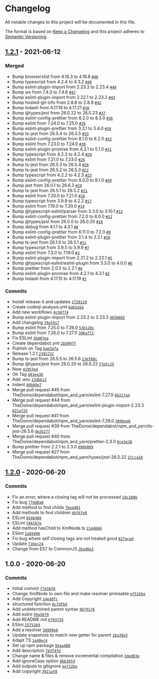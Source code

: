# Changelog

All notable changes to this project will be documented in this file.

The format is based on [Keep a Changelog](https://keepachangelog.com/en/1.0.0/)
and this project adheres to [Semantic Versioning](https://semver.org/spec/v2.0.0.html).

## [1.2.1](https://github.com/TheDome/xmljs-sax/compare/1.2.0...1.2.1) - 2021-06-12

### Merged

- Bump browserslist from 4.16.3 to 4.16.6 [`#46`](https://github.com/TheDome/xmljs-sax/pull/46)
- Bump typescript from 4.2.4 to 4.3.2 [`#48`](https://github.com/TheDome/xmljs-sax/pull/48)
- Bump eslint-plugin-import from 2.23.3 to 2.23.4 [`#49`](https://github.com/TheDome/xmljs-sax/pull/49)
- Bump ws from 7.4.3 to 7.4.6 [`#47`](https://github.com/TheDome/xmljs-sax/pull/47)
- Bump eslint-plugin-import from 2.22.1 to 2.23.2 [`#43`](https://github.com/TheDome/xmljs-sax/pull/43)
- Bump hosted-git-info from 2.8.8 to 2.8.9 [`#42`](https://github.com/TheDome/xmljs-sax/pull/42)
- Bump lodash from 4.17.19 to 4.17.21 [`#38`](https://github.com/TheDome/xmljs-sax/pull/38)
- Bump @types/jest from 26.0.22 to 26.0.23 [`#37`](https://github.com/TheDome/xmljs-sax/pull/37)
- Bump eslint-config-prettier from 8.2.0 to 8.3.0 [`#36`](https://github.com/TheDome/xmljs-sax/pull/36)
- Bump eslint from 7.24.0 to 7.25.0 [`#35`](https://github.com/TheDome/xmljs-sax/pull/35)
- Bump eslint-plugin-prettier from 3.3.1 to 3.4.0 [`#34`](https://github.com/TheDome/xmljs-sax/pull/34)
- Bump ts-jest from 26.5.4 to 26.5.5 [`#33`](https://github.com/TheDome/xmljs-sax/pull/33)
- Bump eslint-config-prettier from 8.1.0 to 8.2.0 [`#32`](https://github.com/TheDome/xmljs-sax/pull/32)
- Bump eslint from 7.23.0 to 7.24.0 [`#30`](https://github.com/TheDome/xmljs-sax/pull/30)
- Bump eslint-plugin-promise from 4.3.1 to 5.1.0 [`#31`](https://github.com/TheDome/xmljs-sax/pull/31)
- Bump typescript from 4.2.3 to 4.2.4 [`#29`](https://github.com/TheDome/xmljs-sax/pull/29)
- Bump eslint from 7.21.0 to 7.23.0 [`#28`](https://github.com/TheDome/xmljs-sax/pull/28)
- Bump ts-jest from 26.5.3 to 26.5.4 [`#26`](https://github.com/TheDome/xmljs-sax/pull/26)
- Bump ts-jest from 26.5.2 to 26.5.3 [`#22`](https://github.com/TheDome/xmljs-sax/pull/22)
- Bump typescript from 4.2.2 to 4.2.3 [`#23`](https://github.com/TheDome/xmljs-sax/pull/23)
- Bump eslint-config-prettier from 8.0.0 to 8.1.0 [`#20`](https://github.com/TheDome/xmljs-sax/pull/20)
- Bump jest from 26.0.1 to 26.6.3 [`#19`](https://github.com/TheDome/xmljs-sax/pull/19)
- Bump ts-jest from 26.5.1 to 26.5.2 [`#21`](https://github.com/TheDome/xmljs-sax/pull/21)
- Bump eslint from 7.20.0 to 7.21.0 [`#18`](https://github.com/TheDome/xmljs-sax/pull/18)
- Bump typescript from 3.9.9 to 4.2.2 [`#17`](https://github.com/TheDome/xmljs-sax/pull/17)
- Bump eslint from 7.19.0 to 7.20.0 [`#14`](https://github.com/TheDome/xmljs-sax/pull/14)
- Bump @typescript-eslint/parser from 3.3.0 to 3.10.1 [`#13`](https://github.com/TheDome/xmljs-sax/pull/13)
- Bump eslint-config-prettier from 7.2.0 to 8.0.0 [`#12`](https://github.com/TheDome/xmljs-sax/pull/12)
- Bump @types/jest from 26.0.0 to 26.0.20 [`#16`](https://github.com/TheDome/xmljs-sax/pull/16)
- Bump debug from 4.1.1 to 4.3.1 [`#8`](https://github.com/TheDome/xmljs-sax/pull/8)
- Bump eslint-config-prettier from 6.11.0 to 7.2.0 [`#9`](https://github.com/TheDome/xmljs-sax/pull/9)
- Bump eslint-plugin-prettier from 3.1.4 to 3.3.1 [`#10`](https://github.com/TheDome/xmljs-sax/pull/10)
- Bump ts-jest from 26.1.0 to 26.5.1 [`#11`](https://github.com/TheDome/xmljs-sax/pull/11)
- Bump typescript from 3.9.5 to 3.9.9 [`#7`](https://github.com/TheDome/xmljs-sax/pull/7)
- Bump eslint from 7.3.0 to 7.19.0 [`#3`](https://github.com/TheDome/xmljs-sax/pull/3)
- Bump eslint-plugin-import from 2.21.2 to 2.22.1 [`#5`](https://github.com/TheDome/xmljs-sax/pull/5)
- Bump @typescript-eslint/eslint-plugin from 3.3.0 to 4.0.0 [`#6`](https://github.com/TheDome/xmljs-sax/pull/6)
- Bump prettier from 2.0.5 to 2.2.1 [`#4`](https://github.com/TheDome/xmljs-sax/pull/4)
- Bump eslint-plugin-promise from 4.2.1 to 4.3.1 [`#2`](https://github.com/TheDome/xmljs-sax/pull/2)
- Bump lodash from 4.17.15 to 4.17.19 [`#1`](https://github.com/TheDome/xmljs-sax/pull/1)

### Commits

- Install release-it and updates [`172812d`](https://github.com/TheDome/xmljs-sax/commit/172812d582ffc5607b6d2a226357f1fcd3685655)
- Create codeql-analysis.yml [`6a63a5a`](https://github.com/TheDome/xmljs-sax/commit/6a63a5a5031fce467ae7f536c39aeb8216a0ac02)
- Add new  workflows [`4c50774`](https://github.com/TheDome/xmljs-sax/commit/4c50774bca14e0a3023a35b7f9dfc6eeb6236bee)
- Bump eslint-plugin-import from 2.23.2 to 2.23.3 [`465b602`](https://github.com/TheDome/xmljs-sax/commit/465b6021dc66b97cc4a88fe2078b3ecef4dbbd88)
- Add changelog [`19a1417`](https://github.com/TheDome/xmljs-sax/commit/19a14177ce66faa42a7042e6a2d2ad924e1e85cb)
- Bump eslint from 7.25.0 to 7.26.0 [`53b128c`](https://github.com/TheDome/xmljs-sax/commit/53b128cb9a22bc7c4f9b07b3a4876a58ba5ea953)
- Bump eslint from 7.26.0 to 7.27.0 [`306af72`](https://github.com/TheDome/xmljs-sax/commit/306af72b928f189e4c7ecab805f42790f1d7a6f5)
- Fix ESLint [`2b407ea`](https://github.com/TheDome/xmljs-sax/commit/2b407eaa23ebb3020f077e4d2e3dfb1a36ed975e)
- Create dependabot.yml [`2b5097f`](https://github.com/TheDome/xmljs-sax/commit/2b5097f91c8d35101d359ac00131bcaff24ab166)
- Publish on Tag [`bae3afa`](https://github.com/TheDome/xmljs-sax/commit/bae3afa786f4115cc2649a7b52113255f2b237c1)
- Release 1.2.1 [`2392232`](https://github.com/TheDome/xmljs-sax/commit/239223240b661b326087524523cc372fac3466af)
- Bump ts-jest from 26.5.5 to 26.5.6 [`13ef88c`](https://github.com/TheDome/xmljs-sax/commit/13ef88c138f918faddd0e1d6546038647af52942)
- Bump @types/jest from 26.0.20 to 26.0.22 [`f7e5c25`](https://github.com/TheDome/xmljs-sax/commit/f7e5c25f0e06290e51da9474d05ee99f863ce725)
- Now [`41953ed`](https://github.com/TheDome/xmljs-sax/commit/41953edda7b738633154a70a59c196fb7509f602)
- Oh Tag [`b83ea36`](https://github.com/TheDome/xmljs-sax/commit/b83ea36c99cfa17b76650a98894f5414db6f3a96)
- Add .env [`13db612`](https://github.com/TheDome/xmljs-sax/commit/13db612476858403d1a5a6e2f130912f539638a5)
- Indent [`40b80e7`](https://github.com/TheDome/xmljs-sax/commit/40b80e7b6ffd53d5eb6ac8a46d9c518403c7d7e0)
- Merge pull request #45 from TheDome/dependabot/npm_and_yarn/eslint-7.27.0 [`6b217a4`](https://github.com/TheDome/xmljs-sax/commit/6b217a4803176651441a95c7362667c1ccf1f0f6)
- Merge pull request #44 from TheDome/dependabot/npm_and_yarn/eslint-plugin-import-2.23.3 [`621af25`](https://github.com/TheDome/xmljs-sax/commit/621af258a9fab8ccf9e584eab373b6109411cbc6)
- Merge pull request #41 from TheDome/dependabot/npm_and_yarn/eslint-7.26.0 [`3896ee6`](https://github.com/TheDome/xmljs-sax/commit/3896ee6328909487469165a3c1fd64cd1d3c301f)
- Merge pull request #39 from TheDome/dependabot/npm_and_yarn/ts-jest-26.5.6 [`de2b277`](https://github.com/TheDome/xmljs-sax/commit/de2b2778be345a4c18065fb758df959baa104088)
- Merge pull request #40 from TheDome/dependabot/npm_and_yarn/prettier-2.3.0 [`0ce3e36`](https://github.com/TheDome/xmljs-sax/commit/0ce3e3626fcaffadffc7676b33e87040822b3afc)
- Bump prettier from 2.2.1 to 2.3.0 [`096b069`](https://github.com/TheDome/xmljs-sax/commit/096b06901a41531ed5653634728ea6e27a24f85b)
- Merge pull request #27 from TheDome/dependabot/npm_and_yarn/types/jest-26.0.22 [`1fcca18`](https://github.com/TheDome/xmljs-sax/commit/1fcca180f4f9b9772e8dd0632a40a3d6eb4481c5)

## [1.2.0](https://github.com/TheDome/xmljs-sax/compare/1.0.0...1.2.0) - 2020-06-20

### Commits

- Fix an error, where a closing tag will not be processed [`19c1086`](https://github.com/TheDome/xmljs-sax/commit/19c1086fd26b96e44ae180efcef49245a425ae64)
- Fix bug [`77dd0a8`](https://github.com/TheDome/xmljs-sax/commit/77dd0a8eaab1e1c8d46847e4f5341c7fae711550)
- Add method to find childs [`7bea981`](https://github.com/TheDome/xmljs-sax/commit/7bea981f2537e7e4a03416ea931939c7cb990e95)
- Add methods to find children [`4bf6fe8`](https://github.com/TheDome/xmljs-sax/commit/4bf6fe805bfd27cd3cd5c14112d620ba673cea57)
- ESLint [`9546460`](https://github.com/TheDome/xmljs-sax/commit/95464600a799cd08f4966b7700dcac9a026adaf5)
- ESLint [`f44167e`](https://github.com/TheDome/xmljs-sax/commit/f44167ea4ce3ece665df86eb2686b57e3a706732)
- Add method hasChild to XmlNode.ts [`2144660`](https://github.com/TheDome/xmljs-sax/commit/214466027c5a37d14e023c25933548f295cbed39)
- ESlint [`2a94d96`](https://github.com/TheDome/xmljs-sax/commit/2a94d960ccb198a75e793a37cec1dae03619b7be)
- Fix bug where self closing tags are not treated good [`027acad`](https://github.com/TheDome/xmljs-sax/commit/027acad3fb759426c6cdb21239ca2b97b6103715)
- Update [`716ec24`](https://github.com/TheDome/xmljs-sax/commit/716ec24aa742ea8727424a5975ae937da30f16d7)
- Change from ES7 to CommonJS [`2bad0a3`](https://github.com/TheDome/xmljs-sax/commit/2bad0a3206fff1c633b081cab8423f25c6644a0d)

## 1.0.0 - 2020-06-20

### Commits

- Initial commit [`f7e5bf6`](https://github.com/TheDome/xmljs-sax/commit/f7e5bf648768af9f5b31127a50228e1d98d2d18c)
- Change XmlNode to own file and make resolver prmisable [`ef51b5e`](https://github.com/TheDome/xmljs-sax/commit/ef51b5e9c780161a531392eb0ff1cca80fc84046)
- Add Copyright [`14ed8fc`](https://github.com/TheDome/xmljs-sax/commit/14ed8fcb4a00e979ddb59e90f448c58a289f551e)
- structured function [`8c7dfbd`](https://github.com/TheDome/xmljs-sax/commit/8c7dfbd425c40dda4cd80c8fcd137f7c6b80efcb)
- Add undetermined parent syntax [`9879176`](https://github.com/TheDome/xmljs-sax/commit/9879176c11376c3b1be32201e824dddda42f5db4)
- Add eslint [`59a56f9`](https://github.com/TheDome/xmljs-sax/commit/59a56f9c98aa29ddb6f2f55bdc1e472d37b4eef6)
- Add README.md [`6f03719`](https://github.com/TheDome/xmljs-sax/commit/6f03719294c3c1441aa738156a96824e22a382fb)
- ESlint [`2575269`](https://github.com/TheDome/xmljs-sax/commit/2575269b5faa77c8316c117c5b55a24ec4427108)
- Add a resolver [`3d999e0`](https://github.com/TheDome/xmljs-sax/commit/3d999e0535ff35faec3ecce0c5312c4cb5e698c9)
- Update snapshots to match new getter for parent [`10a39e3`](https://github.com/TheDome/xmljs-sax/commit/10a39e3c9e66863a8ba600fbfb04aa855b82107a)
- Adapt TS [`1a48ec4`](https://github.com/TheDome/xmljs-sax/commit/1a48ec4d6d8fc89a08b8add5bd62a8cb85c56cea)
- Set up npm package [`94aa460`](https://github.com/TheDome/xmljs-sax/commit/94aa4603d2804393d33c13b33eeabcfaf544d3e2)
- Add description [`743f4fd`](https://github.com/TheDome/xmljs-sax/commit/743f4fd223033d05f31815de05fe544fa0777ee3)
- Change name & files & remove incremental compilation [`3ded83e`](https://github.com/TheDome/xmljs-sax/commit/3ded83e54f4c5d4aad4c72606d4fbb9bb5fb1aff)
- Add ignoreCase option [`8bb36fd`](https://github.com/TheDome/xmljs-sax/commit/8bb36fd06aada722661e6095464cd99275e78e40)
- Add outputs to gitignore [`ee712be`](https://github.com/TheDome/xmljs-sax/commit/ee712be03b000719f36a047ec82efd0e661bb01a)
- Add copyright [`3921af8`](https://github.com/TheDome/xmljs-sax/commit/3921af86e540d04bbd57048be53afb5ed3697b92)

